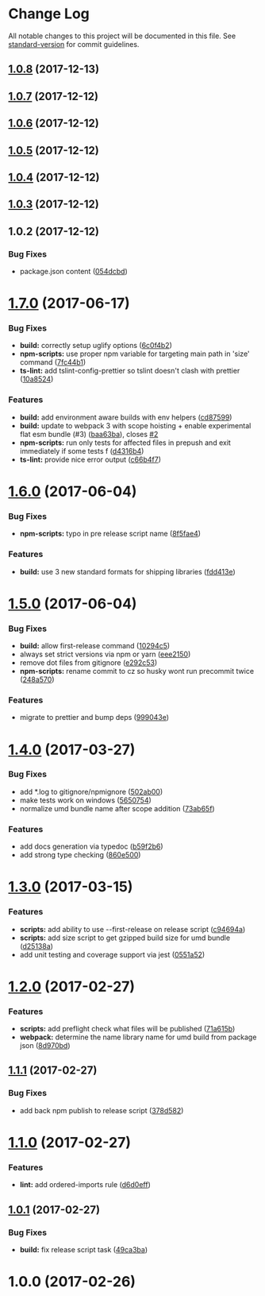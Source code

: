 # Change Log

All notable changes to this project will be documented in this file. See [standard-version](https://github.com/conventional-changelog/standard-version) for commit guidelines.

<a name="1.0.8"></a>
## [1.0.8](https://www.github.com/jianglibo/data-shape/compare/v1.0.7...v1.0.8) (2017-12-13)



<a name="1.0.7"></a>
## [1.0.7](https://www.github.com/jianglibo/data-shape/compare/v1.0.6...v1.0.7) (2017-12-12)



<a name="1.0.6"></a>
## [1.0.6](https://www.github.com/jianglibo/data-shape/compare/v1.0.5...v1.0.6) (2017-12-12)



<a name="1.0.5"></a>
## [1.0.5](https://www.github.com/jianglibo/data-shape/compare/v1.0.4...v1.0.5) (2017-12-12)



<a name="1.0.4"></a>
## [1.0.4](https://www.github.com/jianglibo/data-shape/compare/v1.0.3...v1.0.4) (2017-12-12)



<a name="1.0.3"></a>
## [1.0.3](https://www.github.com/jianglibo/data-shape/compare/v1.0.2...v1.0.3) (2017-12-12)



<a name="1.0.2"></a>
## 1.0.2 (2017-12-12)


### Bug Fixes

* package.json content ([054dcbd](https://www.github.com/jianglibo/data-shape/commit/054dcbd))



<a name="1.7.0"></a>
# [1.7.0](https://www.github.com/Hotell/typescript-lib-starter/compare/v1.6.0...v1.7.0) (2017-06-17)


### Bug Fixes

* **build:** correctly setup uglify options ([6c0f4b2](https://www.github.com/Hotell/typescript-lib-starter/commit/6c0f4b2))
* **npm-scripts:** use proper npm variable for targeting main path in 'size' command ([7fc44b1](https://www.github.com/Hotell/typescript-lib-starter/commit/7fc44b1))
* **ts-lint:** add tslint-config-prettier so tslint doesn't clash with prettier ([10a8524](https://www.github.com/Hotell/typescript-lib-starter/commit/10a8524))


### Features

* **build:** add environment aware builds with env helpers ([cd87599](https://www.github.com/Hotell/typescript-lib-starter/commit/cd87599))
* **build:** update to webpack 3 with scope hoisting + enable experimental flat esm bundle (#3) ([baa63ba](https://www.github.com/Hotell/typescript-lib-starter/commit/baa63ba)), closes [#2](https://www.github.com/Hotell/typescript-lib-starter/issues/2)
* **npm-scripts:** run only tests for affected files in prepush and exit immediately if some tests f ([d4316b4](https://www.github.com/Hotell/typescript-lib-starter/commit/d4316b4))
* **ts-lint:** provide nice error output ([c66b4f7](https://www.github.com/Hotell/typescript-lib-starter/commit/c66b4f7))



<a name="1.6.0"></a>
# [1.6.0](https://www.github.com/Hotell/typescript-lib-starter/compare/v1.5.0...v1.6.0) (2017-06-04)


### Bug Fixes

* **npm-scripts:** typo in pre release script name ([8f5fae4](https://www.github.com/Hotell/typescript-lib-starter/commit/8f5fae4))


### Features

* **build:** use 3 new standard formats for shipping libraries ([fdd413e](https://www.github.com/Hotell/typescript-lib-starter/commit/fdd413e))



<a name="1.5.0"></a>
# [1.5.0](https://www.github.com/Hotell/typescript-lib-starter/compare/v1.4.0...v1.5.0) (2017-06-04)


### Bug Fixes

* **build:** allow first-release command ([10294c5](https://www.github.com/Hotell/typescript-lib-starter/commit/10294c5))
* always set strict versions via npm or yarn ([eee2150](https://www.github.com/Hotell/typescript-lib-starter/commit/eee2150))
* remove dot files from gitignore ([e292c53](https://www.github.com/Hotell/typescript-lib-starter/commit/e292c53))
* **npm-scripts:** rename commit to cz so husky wont run precommit twice ([248a570](https://www.github.com/Hotell/typescript-lib-starter/commit/248a570))


### Features

* migrate to prettier and bump deps ([999043e](https://www.github.com/Hotell/typescript-lib-starter/commit/999043e))



<a name="1.4.0"></a>
# [1.4.0](https://www.github.com/Hotell/typescript-lib-starter/compare/v1.3.0...v1.4.0) (2017-03-27)


### Bug Fixes

* add *.log to gitignore/npmignore ([502ab00](https://www.github.com/Hotell/typescript-lib-starter/commit/502ab00))
* make tests work on windows ([5650754](https://www.github.com/Hotell/typescript-lib-starter/commit/5650754))
* normalize umd bundle name after scope addition ([73ab65f](https://www.github.com/Hotell/typescript-lib-starter/commit/73ab65f))


### Features

* add docs generation via typedoc ([b59f2b6](https://www.github.com/Hotell/typescript-lib-starter/commit/b59f2b6))
* add strong type checking ([860e500](https://www.github.com/Hotell/typescript-lib-starter/commit/860e500))



<a name="1.3.0"></a>
# [1.3.0](https://www.github.com/Hotell/typescript-lib-starter/compare/v1.2.0...v1.3.0) (2017-03-15)


### Features

* **scripts:** add ability to use --first-release on release script ([c94694a](https://www.github.com/Hotell/typescript-lib-starter/commit/c94694a))
* **scripts:** add size script to get gzipped build size for umd bundle ([d25138a](https://www.github.com/Hotell/typescript-lib-starter/commit/d25138a))
* add unit testing and coverage support via jest ([0551a52](https://www.github.com/Hotell/typescript-lib-starter/commit/0551a52))



<a name="1.2.0"></a>
# [1.2.0](https://www.github.com/Hotell/typescript-lib-starter/compare/v1.1.1...v1.2.0) (2017-02-27)


### Features

* **scripts:** add preflight check what files will be published ([71a615b](https://www.github.com/Hotell/typescript-lib-starter/commit/71a615b))
* **webpack:** determine the name library name for umd build from package json ([8d970bd](https://www.github.com/Hotell/typescript-lib-starter/commit/8d970bd))



<a name="1.1.1"></a>
## [1.1.1](https://www.github.com/Hotell/typescript-lib-starter/compare/v1.1.0...v1.1.1) (2017-02-27)


### Bug Fixes

* add back npm publish to release script ([378d582](https://www.github.com/Hotell/typescript-lib-starter/commit/378d582))



<a name="1.1.0"></a>
# [1.1.0](https://www.github.com/Hotell/typescript-lib-starter/compare/v1.0.1...v1.1.0) (2017-02-27)


### Features

* **lint:** add ordered-imports rule ([d6d0eff](https://www.github.com/Hotell/typescript-lib-starter/commit/d6d0eff))



<a name="1.0.1"></a>
## [1.0.1](https://www.github.com/Hotell/typescript-lib-starter/compare/v1.0.0...v1.0.1) (2017-02-27)


### Bug Fixes

* **build:** fix release script task ([49ca3ba](https://www.github.com/Hotell/typescript-lib-starter/commit/49ca3ba))



<a name="1.0.0"></a>
# 1.0.0 (2017-02-26)
